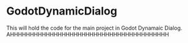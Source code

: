 # GodotDynamicDialog
This will hold the code for the main project in Godot Dynamaic Dialog.
AHHHHHHHHHHHHHHHHHHHHHHHHHHHHHHHHHHHHHHHH

